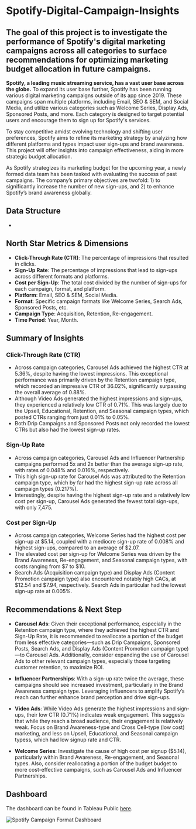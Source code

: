 # Spotify-Digital-Campaign-Insights


## The goal of this project is to investigate the performance of Spotify's digital marketing campaigns across all categories to surface recommendations for optimizing marketing budget allocation in future campaigns.

**Spotify, a leading music streaming service, has a vast user base across the globe.** To expand its user base further, Spotify has been running various digital marketing campaigns outside of its app since 2019. These campaigns span multiple platforms, including Email, SEO & SEM, and Social Media, and utilize various categories such as Welcome Series, Display Ads, Sponsored Posts, and more. Each category is designed to target potential users and encourage them to sign up for Spotify's services.

To stay competitive amidst evolving technology and shifting user preferences, Spotify aims to refine its marketing strategy by analyzing how different platforms and types impact user sign-ups and brand awareness. This project will offer insights into campaign effectiveness, aiding in more strategic budget allocation.

As Spotify strategizes its marketing budget for the upcoming year, a newly formed data team has been tasked with evaluating the success of past campaigns. The company’s primary objectives are twofold: 1) to significantly increase the number of new sign-ups, and 2) to enhance Spotify’s brand awareness globally.


## Data Structure

- 



## North Star Metrics & Dimensions
- **Click-Through Rate (CTR)**: The percentage of impressions that resulted in clicks.
- **Sign-Up Rate**: The percentage of impressions that lead to sign-ups across different formats and platforms.
- **Cost per Sign-Up**: The total cost divided by the number of sign-ups for each campaign, format, and platform.
- **Platform**: Email, SEO & SEM, Social Media.
- **Format**: Specific campaign formats like Welcome Series, Search Ads, Sponsored Posts, etc.
- **Campaign Type**: Acquisition, Retention, Re-engagement.
- **Time Period**: Year, Month.



## Summary of Insights


### Click-Through Rate (CTR)
- Across campaign categories, Carousel Ads achieved the highest CTR at 5.36%, despite having the lowest impressions. This exceptional performance was primarily driven by the Retention campaign type, which recorded an impressive CTR of 36.02%, significantly surpassing the overall average of 0.88%.
- Although Video Ads generated the highest impressions and sign-ups, they experienced a relatively low CTR of 0.71%. This was largely due to the Upsell, Educational, Retention, and Seasonal campaign types, which posted CTRs ranging from just 0.01% to 0.05%.
- Both Drip Campaigns and Sponsored Posts not only recorded the lowest CTRs but also had the lowest sign-up rates.

### Sign-Up Rate
- Across campaign categories, Carousel Ads and Influencer Partnership campaigns performed 5x and 2x better than the average sign-up rate, with rates of 0.048% and 0.016%, respectively.
- This high sign-up rate for Carousel Ads was attributed to the Retention campaign type, which by far had the highest sign-up rate across all campaign types (0.217%).
- Interestingly, despite having the highest sign-up rate and a relatively low cost per sign-up, Carousel Ads generated the fewest total sign-ups, with only 7,475.

### Cost per Sign-Up
- Across campaign categories, Welcome Series had the highest cost per sign-up at $5.14, coupled with a mediocre sign-up rate of 0.008% and highest sign-ups, compared to an average of $2.07.
- The elevated cost per sign-up for Welcome Series was driven by the Brand Awareness, Re-engagement, and Seasonal campaign types, with costs ranging from $7 to $10.
- Search Ads (Acquisition campaign type) and Display Ads (Content Promotion campaign type) also encountered notably high CACs, at $12.54 and $7.94, respectively. Search Ads in particular had the lowest sign-up rate at 0.005%.
 


## Recommendations & Next Step

- **Carousel Ads**: Given their exceptional performance, especially in the Retention campaign type, where they achieved the highest CTR and Sign-Up Rate, it is recommended to reallocate a portion of the budget from less effective categories—such as Drip Campaigns, Sponsored Posts, Search Ads, and Display Ads (Content Promotion campaign type)—to Carousel Ads. Additionally, consider expanding the use of Carousel Ads to other relevant campaign types, especially those targeting customer retention, to maximize ROI.
  
- **Influencer Partnerships**: With a sign-up rate twice the average, these campaigns should see increased investment, particularly in the Brand Awareness campaign type. Leveraging influencers to amplify Spotify’s reach can further enhance brand perception and drive sign-ups.
  
- **Video Ads**: While Video Ads generate the highest impressions and sign-ups, their low CTR (0.71%) indicates weak engagement. This suggests that while they reach a broad audience, their engagement is relatively weak. Focus on Brand Awareness-type and Cross Cell-type (low cost) marketing, and less on Upsell, Educational, and Seasonal campaign typess, which had low signup rate and CTR.
  
- **Welcome Series**: Investigate the cause of high cost per signup ($5.14), particularly within Brand Awareness, Re-engagement, and Seasonal types. Also, consider reallocating a portion of the budget budget to more cost-effective campaigns, such as Carousel Ads and Influencer Partnerships.








## Dashboard
The dashboard can be found in Tableau Public [here](https://public.tableau.com/app/profile/witts.jianming.mei/viz/SpofityCampaignFormatDashboard/SpotifyCampaignFormatDashboard).

![Spotify Campaign Format Dashboard](https://github.com/user-attachments/assets/7ef91563-6051-49f8-909c-46f0ce3ecab3)



